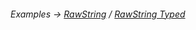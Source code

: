 ###### Examples -> [RawString](../../examples/rawString.md) / [RawString Typed](../../examples/rawString-typed.md)
